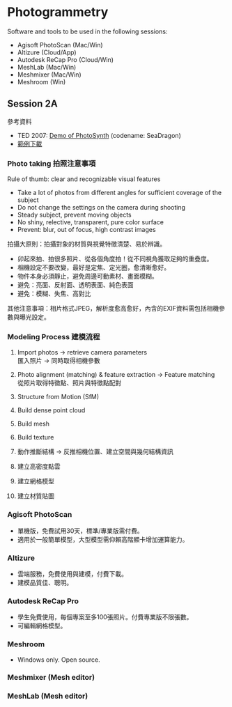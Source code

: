 # Photogrammetry

Software and tools to be used in the following sessions:
* Agisoft PhotoScan (Mac/Win)
* Altizure (Cloud/App)
* Autodesk ReCap Pro (Cloud/Win)
* MeshLab (Mac/Win)
* Meshmixer (Mac/Win)
* Meshroom (Win)

## Session 2A

參考資料
* TED 2007: [Demo of PhotoSynth](https://www.ted.com/talks/blaise_aguera_y_arcas_demos_photosynth) (codename: SeaDragon)
* [範例下載](https://drive.google.com/open?id=1fUwpXxOF5bZ7r-NL2cx3kXOfNyrwwxbk)

### Photo taking 拍照注意事項

Rule of thumb: clear and recognizable visual features

* Take a lot of photos from different angles for sufficient coverage of the subject
* Do not change the settings on the camera during shooting
* Steady subject, prevent moving objects
* No shiny, relective, transparent, pure color surface
* Prevent: blur, out of focus, high contrast images

拍攝大原則：拍攝對象的材質與視覺特徵清楚、易於辨識。

* 卯起來拍、拍很多照片、從各個角度拍！從不同視角獲取足夠的重疊度。
* 相機設定不要改變，最好是定焦、定光圈，愈清晰愈好。
* 物件本身必須靜止，避免周邊可動素材、畫面模糊。
* 避免：亮面、反射面、透明表面、純色表面
* 避免：模糊、失焦、高對比

其他注意事項：相片格式JPEG，解析度愈高愈好，內含的EXIF資料需包括相機參數與曝光設定。

### Modeling Process 建模流程

1. Import photos &rarr; retrieve camera parameters \
   匯入照片 &rarr; 同時取得相機參數
2. Photo alignment (matching) & feature extraction &rarr; Feature matching \
   從照片取得特徵點、照片與特徵點配對
3. Structure from Motion (SfM)
4. Build dense point cloud
5. Build mesh
6. Build texture

3. 動作推斷結構 &rarr; 反推相機位置、建立空間與幾何結構資訊
4. 建立高密度點雲
5. 建立網格模型
6. 建立材質貼圖

### Agisoft PhotoScan

* 單機版，免費試用30天，標準/專業版需付費。
* 適用於一般簡單模型，大型模型需仰賴高階顯卡增加運算能力。

### Altizure

* 雲端服務，免費使用與建模，付費下載。
* 建模品質佳、聰明。

### Autodesk ReCap Pro

* 學生免費使用，每個專案至多100張照片。付費專業版不限張數。
* 可編輯網格模型。

### Meshroom

* Windows only. Open source.

### Meshmixer (Mesh editor)

### MeshLab (Mesh editor)

